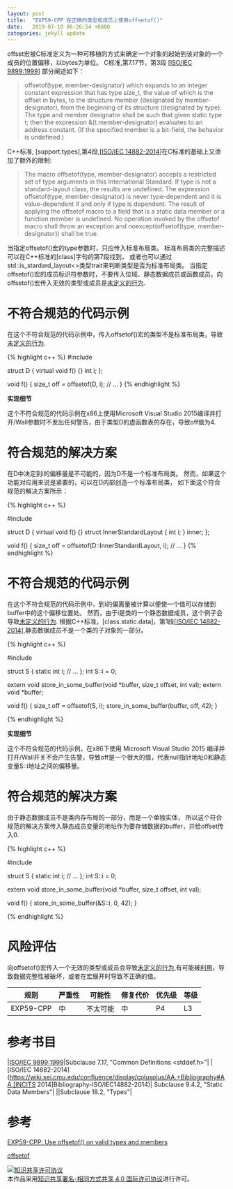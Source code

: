 ```yaml
---
layout: post
title:  "EXP59-CPP 在正确的类型和成员上使用offsetof()"
date:   2019-07-10 06:26:54 +0800
categories: jekyll update
---
```


offset宏被C标准定义为一种可移植的方式来确定一个对象的起始到该对象的一个成员的位置偏移，以bytes为单位。
C标准,第7.17节，第3段 [[ISO/IEC 9899:1999](https://wiki.sei.cmu.edu/confluence/display/cplusplus/AA.+Bibliography#AA.Bibliography-ISO/IEC9899-1999)] 部分阐述如下：

> offsetof(type, member-designator) which expands to an integer constant expression that has type size_t, the value of which is the offset in bytes, to the structure member (designated by member-designator), from the beginning of its structure (designated by type). The type and member designator shall be such that given static type t; then the expression &(t.member-designator) evaluates to an address constant. (If the specified member is a bit-field, the behavior is undefined.)

C++标准, [support.types],第4段,[[ISO/IEC 14882-2014](https://wiki.sei.cmu.edu/confluence/display/cplusplus/AA.+Bibliography#AA.Bibliography-ISO/IEC14882-2014)]在C标准的基础上又添加了额外的限制:

> The macro offsetof(type, member-designator) accepts a restricted set of type arguments in this International Standard. If type is not a standard-layout class, the results are undefined. The expression offsetof(type, member-designator) is never type-dependent and it is value-dependent if and only if type is dependent. The result of applying the offsetof macro to a field that is a static data member or a function member is undefined. No operation invoked by the offsetof macro shall throw an exception and noexcept(offsetof(type, member-designator)) shall be true.

当指定offsetof()宏的type参数时，只应传入标准布局类。
标准布局类的完整描述可以在C++标准的[class]字句的第7段找到，
或者也可以通过std::is_stardard_layout<>类型trait来判断类型是否为标准布局类。
当指定offsetof()宏的成员标识符参数时，不要传入位域、静态数据成员或函数成员。向offsetof()宏传入无效的类型或成员是[未定义的行为](https://wiki.sei.cmu.edu/confluence/display/cplusplus/BB.+Definitions#BB.Definitions-undefinedbehavior).

# 不符合规范的代码示例

在这个不符合规范的代码示例中，传入offsetof()宏的类型不是标准布局类，导致[未定义的行为](https://wiki.sei.cmu.edu/confluence/display/cplusplus/BB.+Definitions#BB.Definitions-undefinedbehavior).

{% highlight c++ %}
#include <cstddef>
  
struct D {
  virtual void f() {}
  int i;
};
  
void f() {
  size_t off = offsetof(D, i);
  // ...
}
{% endhighlight %}

**实现细节**

这个不符合规范的代码示例在x86上使用Microsoft Visual Studio 2015编译并打开/Wall参数时不发出任何警告，由于类型D的虚函数表的存在，导致off值为4.

# 符合规范的解决方案

在D中决定到i的偏移量是不可能的，因为D不是一个标准布局类。
然而，如果这个功能对应用来说是紧要的，可以在D内部创造一个标准布局类，
如下面这个符合规范的解决方案所示：

{% highlight c++ %}

#include <cstddef>
 
struct D {
  virtual void f() {}
  struct InnerStandardLayout {
    int i;
  } inner;
};
 
void f() {
  size_t off = offsetof(D::InnerStandardLayout, i);
  // ...
}
{% endhighlight %}


# 不符合规范的代码示例

在这个不符合规范的代码示例中，到i的偏离量被计算以便使一个值可以存储到buffer中的这个偏移位置处。
然而，由于i是类的一个静态数据成员，这个例子会导致[未定义的行为](https://wiki.sei.cmu.edu/confluence/display/cplusplus/BB.+Definitions#BB.Definitions-undefinedbehavior).
根据C++标准，[class.static.data]，第1段[[ISO/IEC 14882-2014](https://wiki.sei.cmu.edu/confluence/display/cplusplus/AA.+Bibliography#AA.Bibliography-ISO/IEC14882-2014)],静态数据成员不是一个类的子对象的一部分。

{% highlight c++ %}

#include <cstddef>
  
struct S {
  static int i;
  // ...
};
int S::i = 0;
  
extern void store_in_some_buffer(void *buffer, size_t offset, int val);
extern void *buffer;
  
void f() {
  size_t off = offsetof(S, i);
  store_in_some_buffer(buffer, off, 42);
}

{% endhighlight %}

**实现细节**

这个不符合规范的代码示例，在x86下使用 Microsoft Visual Studio 2015 编译并打开/Wall开关不会产生告警，导致off是一个很大的值，代表null指针地址0和静态变量S::i地址之间的偏移量。

# 符合规范的解决方案

由于静态数据成员不是类内存布局的一部分，而是一个单独实体，
所以这个符合规范的解决方案传入静态成员变量的地址作为要存储数据的buffer，并给offset传入0.

{% highlight c++ %}

#include <cstddef>
  
struct S {
  static int i;
  // ...
};
int S::i = 0;
  
extern void store_in_some_buffer(void *buffer, size_t offset, int val);
  
void f() {
  store_in_some_buffer(&S::i, 0, 42);
}

{% endhighlight %}


# 风险评估

向offsetof()宏传入一个无效的类型或成员会导致[未定义的行为](https://wiki.sei.cmu.edu/confluence/display/cplusplus/BB.+Definitions#BB.Definitions-undefinedbehavior),有可能被[利用](https://wiki.sei.cmu.edu/confluence/display/cplusplus/BB.+Definitions#BB.Definitions-exploit)，导致数据完整性被破坏，或者在宏展开时导致不正确的值。

|规则|严重性|可能性|修复代价|优先级|等级|
|--|--|--|--|--|--|
|EXP59-CPP|中|不太可能|中|P4|L3|

# 参考书目

|[ISO/IEC 9899:1999](https://wiki.sei.cmu.edu/confluence/display/cplusplus/AA.+Bibliography#AA.Bibliography-ISO/IEC9899-1999)|Subclause 7.17, "Common Definitions <stddef.h>"|
|[ISO/IEC 14882-2014](https://wiki.sei.cmu.edu/confluence/display/cplusplus/AA.+Bibliography#AA.[INCITS 2014]Bibliography-ISO/IEC14882-2014)| Subclause 9.4.2, "Static Data Members"|
||Subclause 18.2, "Types"|

# 参考

[EXP59-CPP. Use offsetof() on valid types and members][1]

[offsetof][2]

[1]: https://wiki.sei.cmu.edu/confluence/display/cplusplus/EXP59-CPP.+Use+offsetof%28%29+on+valid+types+and+members

[2]: https://en.cppreference.com/w/cpp/types/offsetof

<a rel="license" href="http://creativecommons.org/licenses/by-sa/4.0/"><img alt="知识共享许可协议" style="border-width:0" src="https://i.creativecommons.org/l/by-sa/4.0/88x31.png" /></a><br />本作品采用<a rel="license" href="http://creativecommons.org/licenses/by-sa/4.0/">知识共享署名-相同方式共享 4.0 国际许可协议</a>进行许可。
